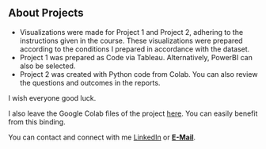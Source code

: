 ## About Projects

- Visualizations were made for Project 1 and Project 2, adhering to the instructions given in the course. These visualizations were prepared according to the conditions I prepared in accordance with the dataset.
- Project 1 was prepared as Code via Tableau. Alternatively, PowerBI can also be selected.
- Project 2 was created with Python code from Colab. You can also review the questions and outcomes in the reports.

I wish everyone good luck.

I also leave the Google Colab files of the project <a>[here](https://www.linkedin.com/in/alicansariboga/)<a/>. You can easily benefit from this binding.

You can contact and connect with me <a>[LinkedIn](https://www.linkedin.com/in/alicansariboga/)<a/> or <b><a href="mailto:alicansariboga1@gmail.com" target="blank">E-Mail</a></b>.
